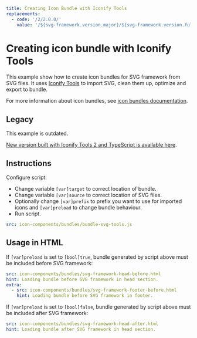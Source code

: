 ```yaml
title: Creating Icon Bundle with Iconify Tools
replacements:
  - code: '/2/2.0.0/'
    value: '/${svg-framework.version.major}/${svg-framework.version.full}/'
```

# Creating icon bundle with Iconify Tools

This example show how to create icon bundles for SVG framework from SVG files. It uses [Iconify Tools](./index.md) to import SVG, clean them up, optimize and export to bundle.

For more information about icon bundles, see [icon bundles documentation](../../icon-components/bundles/index.md).

## Legacy

This example is outdated.

[New version built with Iconify Tools 2 and TypeScript is available here](../../icon-components/bundles/examples/svg-framework-full.md).

## Instructions

Configure script:

- Change variable `[var]target` to correct location of bundle.
- Change variable `[var]source` to correct location of SVG files.
- Optionally change `[var]prefix` to prefix you want to use for imported icons and `[var]preload` to change bundle behaviour.
- Run script.

```yaml
src: icon-components/bundles/bundle-svg-tools.js
```

## Usage in HTML

If `[var]preload` is set to `[bool]true`, bundle generated by script above must be included before SVG framework:

```yaml
src: icon-components/bundles/svg-framework-head-before.html
hint: Loading bundle before SVG framework in head section.
extra:
  - src: icon-components/bundles/svg-framework-footer-before.html
    hint: Loading bundle before SVG framework in footer.
```

If `[var]preload` is set to `[bool]false`, bundle generated by script above must be included after SVG framework:

```yaml
src: icon-components/bundles/svg-framework-head-after.html
hint: Loading bundle after SVG framework in head section.
```
